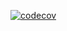 [![codecov](https://codecov.io/gh/aspenas/cc-nevada-permit-scraper/branch/main/graph/badge.svg)](https://codecov.io/gh/aspenas/cc-nevada-permit-scraper) 